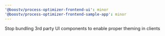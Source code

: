 ```yaml
---
'@boostv/process-optimizer-frontend-ui': minor
'@boostv/process-optimizer-frontend-sample-app': minor
---
```


Stop bundling 3rd party UI components to enable proper theming in clients
